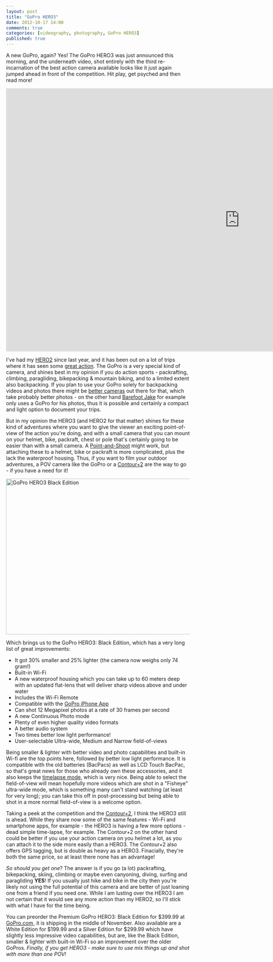 ```yaml
---
layout: post
title: "GoPro HERO3"
date: 2012-10-17 14:00
comments: true
categories: [videography, photography, GoPro HERO3]
published: true
---
```


A new GoPro, again? Yes! The GoPro HERO3 was just announced this morning, and the underneath video, shot entirely with the third re-incarnation of the best action camera available looks like it just again jumped ahead in front of the competition. Hit play, get psyched and then read more!

<iframe width="1280" height="720" src="http://www.youtube.com/embed/A3PDXmYoF5U" frameborder="0" allowfullscreen></iframe>

<!-- more -->

I've had my [HERO2](http://hikinginfinland.com/2011/10/gopro-hd-hero2.html) since last year, and it has been out on a lot of trips where it has seen some [great action](https://vimeo.com/43411086). The GoPro is a very special kind of camera, and shines best in my opinion if you do action sports - packrafting, climbing, paragliding, bikepacking & mountain biking, and to a limited extent also backpacking. If you plan to use your GoPro solely for backpacking videos and photos there might be [better cameras](http://amzn.to/RsjOGr) out there for that, which take probably better photos - on the other hand [Barefoot Jake](http://www.barefootjake.com/) for example only uses a GoPro for his photos, thus it is possible and certainly a compact and light option to document your trips.

But in my opinion the HERO3 (and HERO2 for that matter) shines for these kind of adventures where you want to give the viewer an exciting point-of-view of the action you're doing, and with a small camera that you can mount on your helmet, bike, packraft, chest or pole that's certainly going to be easier than with a small camera. A [Point-and-Shoot](http://amzn.to/TurPcZ) might work, but attaching these to a helmet, bike or packraft is more complicated, plus the lack the waterproof housing. Thus, if you want to film your outdoor adventures, a POV camera like the GoPro or a [Contour+2](http://www.avantlink.com/click.php?tt=ml&ti=85857&pw=73183) are the way to go - if you have a need for it!

<a href="http://www.flickr.com/photos/hendrikmorkel/8096507889/" title="GoPro HERO3 Black Edition by HendrikMorkel, on Flickr"><img src="http://farm9.staticflickr.com/8466/8096507889_a232820b5a_b.jpg" width="683" height="426" alt="GoPro HERO3 Black Edition"></a>

Which brings us to the GoPro HERO3: Black Edition, which has a very long list of great improvements:

- It got 30% smaller and 25% lighter (the camera now weighs only 74 gram!)
- Built-in Wi-Fi
- A new waterproof housing which you can take up to 60 meters deep with an updated flat-lens that will deliver sharp videos above and under water
- Includes the Wi-Fi Remote
- Compatible with the [GoPro iPhone App](https://itunes.apple.com/us/app/gopro-app/id561350520?mt=8)
- Can shot 12 Megapixel photos at a rate of 30 frames per second
- A new Continuous Photo mode
- Plenty of even higher quality video formats
- A better audio system
- Two times better low light performance!
- User-selectable Ultra-wide, Medium and Narrow field-of-views

Being smaller & lighter with better video and photo capabilities and built-in Wi-fi are the top points here, followed by better low light performance. It is compatible with the old batteries (BacPacs) as well as LCD Touch BacPac, so that's great news for those who already own these accessories, and it also keeps the [timelapse mode](https://vimeo.com/32251546), which is very nice. Being able to select the field-of-view will mean hopefully more videos which are shot in a "Fisheye" ultra-wide mode, which is something many can't stand watching (at least for very long); you can take this off in post-processing but being able to shot in a more normal field-of-view is a welcome option. 

Taking a peek at the competition and the [Contour+2](http://www.avantlink.com/click.php?tt=ml&ti=85857&pw=73183), I think the HERO3 still is ahead. While they share now some of the same features - Wi-Fi and smartphone apps, for example - the HERO3 is having a few more options - dead simple time-lapse, for example. The Contour+2 on the other hand could be better if you use your action camera on you helmet a lot, as you can attach it to the side more easily than a HERO3. The Contour+2 also offers GPS tagging, but is double as heavy as a HERO3. Finacially, they're both the same price, so at least there none has an advantage!

*So should you get one*? The answer is if you go (a lot) packrafting, bikepacking, skiing, climbing or maybe even canyoning, diving, surfing and paragliding **YES**! If you usually just hike and bike in the city then you're likely not using the full potential of this camera and are better of just loaning one from a friend if you need one. While I am lusting over the HERO3 I am not certain that it would see any more action than my HERO2, so I'll stick with what I have for the time being.

You can preorder the Premium GoPro HERO3: Black Edition for $399.99 at <a href="http://www.kqzyfj.com/on118zw41w3JPPLNKRTJLKRMQLKM" target="_top" onmouseover="window.status='http://gopro.com';return true;" onmouseout="window.status=' ';return true;">GoPro.com</a><img src="http://www.ftjcfx.com/k9122r6Az42OUUQSPWYOQPWRVQPR" width="1" height="1" border="0"/>, it is shipping in the middle of November. Also available are a White Edition for $199.99 and a Silver Edition for $299.99 which have slightly less impressive video capabilities, but are, like the Black Edition, smaller & lighter with built-in Wi-Fi so an improvement over the older GoPros. *Finally, if you get HERO3 - make sure to use mix things up and shot with more than one POV!*